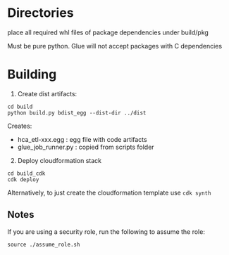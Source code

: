 # Directories

place all required whl files of package dependencies under build/pkg

Must be pure python. Glue will not accept packages with C dependencies

# Building

1. Create dist artifacts:

```
cd build
python build.py bdist_egg --dist-dir ../dist
```
Creates:

- hca_etl-xxx.egg : egg file with code artifacts
- glue_job_runner.py : copied from scripts folder

2. Deploy cloudformation stack

```
cd build_cdk
cdk deploy
```

Alternatively, to just create the cloudformation template use `cdk synth`

## Notes

If you are using a security role, run the following to assume the role:

```
source ./assume_role.sh
```
